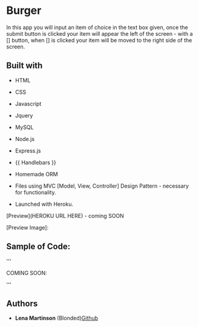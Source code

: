 # Burger

In this app you will input an item of choice in the text box given, once the submit button is clicked
your item will appear the left of the screen - with a [] button, when [] is clicked your item will be moved
to the right side of the screen.

## Built with
* HTML
* CSS
* Javascript
* Jquery
* MySQL
* Node.js
* Express.js
* {{ Handlebars }} 
* Homemade ORM

* Files using MVC [Model, View, Controller] Design Pattern - necessary for functionality.
* Launched with Heroku.


[Preview](HEROKU URL HERE) - coming SOON

[Preview Image]:

## Sample of Code:

'''

COMING SOON:

'''


## Authors
* **Lena Martinson** (Blonded)[Github](https://github.com/Blonded)

